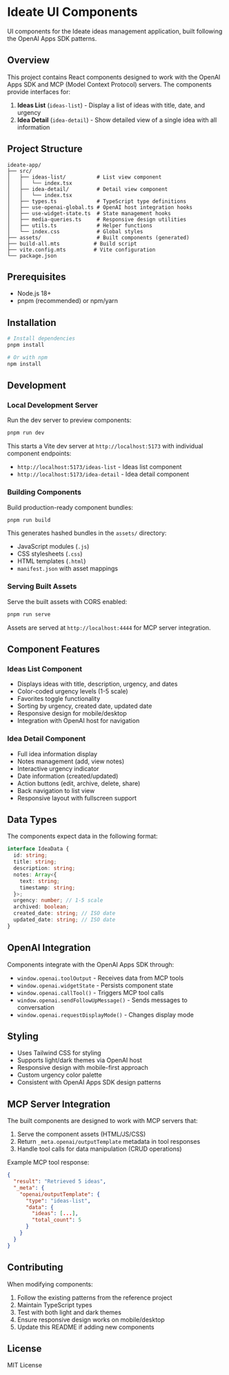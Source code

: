 # Ideate UI Components

UI components for the Ideate ideas management application, built following the OpenAI Apps SDK patterns.

## Overview

This project contains React components designed to work with the OpenAI Apps SDK and MCP (Model Context Protocol) servers. The components provide interfaces for:

1. **Ideas List** (`ideas-list`) - Display a list of ideas with title, date, and urgency
2. **Idea Detail** (`idea-detail`) - Show detailed view of a single idea with all information

## Project Structure

```
ideate-app/
├── src/
│   ├── ideas-list/          # List view component
│   │   └── index.tsx
│   ├── idea-detail/         # Detail view component
│   │   └── index.tsx
│   ├── types.ts             # TypeScript type definitions
│   ├── use-openai-global.ts # OpenAI host integration hooks
│   ├── use-widget-state.ts  # State management hooks
│   ├── media-queries.ts     # Responsive design utilities
│   ├── utils.ts             # Helper functions
│   └── index.css            # Global styles
├── assets/                  # Built components (generated)
├── build-all.mts           # Build script
├── vite.config.mts         # Vite configuration
└── package.json
```

## Prerequisites

- Node.js 18+
- pnpm (recommended) or npm/yarn

## Installation

```bash
# Install dependencies
pnpm install

# Or with npm
npm install
```

## Development

### Local Development Server

Run the dev server to preview components:

```bash
pnpm run dev
```

This starts a Vite dev server at `http://localhost:5173` with individual component endpoints:

- `http://localhost:5173/ideas-list` - Ideas list component
- `http://localhost:5173/idea-detail` - Idea detail component

### Building Components

Build production-ready component bundles:

```bash
pnpm run build
```

This generates hashed bundles in the `assets/` directory:

- JavaScript modules (`.js`)
- CSS stylesheets (`.css`)
- HTML templates (`.html`)
- `manifest.json` with asset mappings

### Serving Built Assets

Serve the built assets with CORS enabled:

```bash
pnpm run serve
```

Assets are served at `http://localhost:4444` for MCP server integration.

## Component Features

### Ideas List Component

- Displays ideas with title, description, urgency, and dates
- Color-coded urgency levels (1-5 scale)
- Favorites toggle functionality
- Sorting by urgency, created date, updated date
- Responsive design for mobile/desktop
- Integration with OpenAI host for navigation

### Idea Detail Component

- Full idea information display
- Notes management (add, view notes)
- Interactive urgency indicator
- Date information (created/updated)
- Action buttons (edit, archive, delete, share)
- Back navigation to list view
- Responsive layout with fullscreen support

## Data Types

The components expect data in the following format:

```typescript
interface IdeaData {
  id: string;
  title: string;
  description: string;
  notes: Array<{
    text: string;
    timestamp: string;
  }>;
  urgency: number; // 1-5 scale
  archived: boolean;
  created_date: string; // ISO date
  updated_date: string; // ISO date
}
```

## OpenAI Integration

Components integrate with the OpenAI Apps SDK through:

- `window.openai.toolOutput` - Receives data from MCP tools
- `window.openai.widgetState` - Persists component state
- `window.openai.callTool()` - Triggers MCP tool calls
- `window.openai.sendFollowUpMessage()` - Sends messages to conversation
- `window.openai.requestDisplayMode()` - Changes display mode

## Styling

- Uses Tailwind CSS for styling
- Supports light/dark themes via OpenAI host
- Responsive design with mobile-first approach
- Custom urgency color palette
- Consistent with OpenAI Apps SDK design patterns

## MCP Server Integration

The built components are designed to work with MCP servers that:

1. Serve the component assets (HTML/JS/CSS)
2. Return `_meta.openai/outputTemplate` metadata in tool responses
3. Handle tool calls for data manipulation (CRUD operations)

Example MCP tool response:

```json
{
  "result": "Retrieved 5 ideas",
  "_meta": {
    "openai/outputTemplate": {
      "type": "ideas-list",
      "data": {
        "ideas": [...],
        "total_count": 5
      }
    }
  }
}
```

## Contributing

When modifying components:

1. Follow the existing patterns from the reference project
2. Maintain TypeScript types
3. Test with both light and dark themes
4. Ensure responsive design works on mobile/desktop
5. Update this README if adding new components

## License

MIT License
